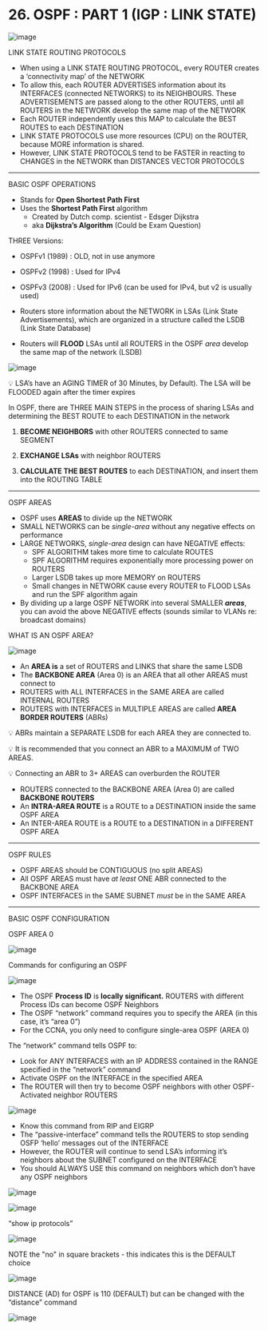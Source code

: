 # 26.  OSPF : PART 1 (IGP : LINK STATE)

![image](https://github.com/psaumur/CCNA/assets/106411237/f58477d1-f574-4195-8f6c-851823dedfbf)

LINK STATE ROUTING PROTOCOLS

- When using a LINK STATE ROUTING PROTOCOL, every ROUTER creates a ‘connectivity map’ of the NETWORK
- To allow this, each ROUTER ADVERTISES information about its INTERFACES (connected NETWORKS) to its NEIGHBOURS. These ADVERTISEMENTS are passed along to the other ROUTERS, until all ROUTERS in the NETWORK develop the same map of the NETWORK
- Each ROUTER independently uses this MAP to calculate the BEST ROUTES to each DESTINATION
- LINK STATE PROTOCOLS use more resources (CPU) on the ROUTER, because MORE information is shared.
- However, LINK STATE PROTOCOLS tend to be FASTER in reacting to CHANGES in the NETWORK than DISTANCES VECTOR PROTOCOLS

---

BASIC OSPF OPERATIONS

- Stands for **Open Shortest Path First**
- Uses the **Shortest Path First** algorithm
    - Created by Dutch comp. scientist - Edsger Dijkstra
    - aka **Dijkstra’s Algorithm** (Could be Exam Question)

THREE Versions:

- OSPFv1 (1989) : OLD, not in use anymore
- OSPFv2 (1998) : Used for IPv4
- OSPFv3 (2008) : Used for IPv6 (can be used for IPv4, but v2 is usually used)

- Routers store information about the NETWORK in LSAs (Link State Advertisements), which are organized in a structure called the LSDB (Link State Database)
- Routers will **FLOOD** LSAs until all ROUTERS in the OSPF *area* develop the same map of the network (LSDB)

![image](https://github.com/psaumur/CCNA/assets/106411237/2a6a126b-74f1-49e2-96be-fc411c8812fd)

💡 LSA’s have an AGING TIMER of 30 Minutes, by Default). The LSA will be FLOODED again after the timer expires

In OSPF, there are THREE MAIN STEPS in the process of sharing LSAs and determining the BEST ROUTE to each DESTINATION in the network

1) **BECOME NEIGHBORS** with other ROUTERS connected to same SEGMENT

2) **EXCHANGE LSAs** with neighbor ROUTERS

3) **CALCULATE THE BEST ROUTES** to each DESTINATION, and insert them into the ROUTING TABLE

---

OSPF AREAS

- OSPF uses **AREAS** to divide up the NETWORK
- SMALL NETWORKS can be *single-area* without any negative effects on performance
- LARGE NETWORKS, *single-area* design can have NEGATIVE effects:
    - SPF ALGORITHM takes more time to calculate ROUTES
    - SPF ALGORITHM requires exponentially more processing power on ROUTERS
    - Larger LSDB takes up more MEMORY on ROUTERS
    - Small changes in NETWORK cause every ROUTER to FLOOD LSAs and run the SPF algorithm again
- By dividing up a large OSPF NETWORK into several SMALLER ***areas***, you can avoid the above NEGATIVE effects (sounds similar to VLANs re: broadcast domains)

WHAT IS AN OSPF AREA?

![image](https://github.com/psaumur/CCNA/assets/106411237/0f5084fe-f7fb-4b33-a8d0-2ed0155d7502)

- An **AREA is** a set of ROUTERS and LINKS that share the same LSDB
- The **BACKBONE AREA** (Area 0) is an AREA that all other AREAS must connect to
- ROUTERS with ALL INTERFACES in the SAME AREA are called INTERNAL ROUTERS
- ROUTERS with INTERFACES in MULTIPLE AREAS are called **AREA BORDER ROUTERS** (ABRs)
    

💡 ABRs maintain a SEPARATE LSDB for each AREA they are connected to.

💡 It is recommended that you connect an ABR to a MAXIMUM of TWO AREAS.

💡 Connecting an ABR to 3+ AREAS can overburden the ROUTER

- ROUTERS connected to the BACKBONE AREA (Area 0) are called **BACKBONE ROUTERS**
- An **INTRA-AREA ROUTE** is a ROUTE to a DESTINATION inside the same OSPF AREA
- An INTER-AREA ROUTE is a ROUTE to a DESTINATION in a DIFFERENT OSPF AREA

--- 

OSPF RULES

- OSPF AREAS should be CONTIGUOUS (no split AREAS)
- All OSPF AREAS must have *at least* ONE ABR connected to the BACKBONE AREA
- OSPF INTERFACES in the SAME SUBNET *must* be in the SAME AREA

---
BASIC OSPF CONFIGURATION

OSPF AREA 0

![image](https://github.com/psaumur/CCNA/assets/106411237/ad9648f4-736a-43b5-96de-8a30f6f800c8)

Commands for configuring an OSPF 

![image](https://github.com/psaumur/CCNA/assets/106411237/38fcce32-8d15-4db0-9a0c-170d6083a534)

- The OSPF **Process ID** is **locally significant.** ROUTERS with different Process IDs can become OSPF Neighbors
- The OSPF “network” command requires you to specify the AREA (in this case, it’s “area 0”)
- For the CCNA, you only need to configure single-area OSPF (AREA 0)

The “network” command tells OSPF to:

- Look for ANY INTERFACES with an IP ADDRESS contained in the RANGE specified in the “network” command
- Activate OSPF on the INTERFACE in the specified AREA
- The ROUTER will then try to become OSPF neighbors with other OSPF-Activated neighbor ROUTERS

![image](https://github.com/psaumur/CCNA/assets/106411237/41da3fe8-f24a-468c-beeb-91cc12066c70)

- Know this command from RIP and EIGRP
- The “passive-interface” command tells the ROUTERS to stop sending OSFP ‘hello’ messages out of the INTERFACE
- However, the ROUTER will continue to send LSA’s informing it’s neighbors about the SUBNET configured on the INTERFACE
- You should ALWAYS USE this command on neighbors which don’t have any OSPF neighbors

![image](https://github.com/psaumur/CCNA/assets/106411237/a0422f88-dbd9-4965-8c73-16cfd438b05e)

![image](https://github.com/psaumur/CCNA/assets/106411237/aaa1daaa-8ab7-441a-bec2-9f0391a82ecc)

“show ip protocols”

![image](https://github.com/psaumur/CCNA/assets/106411237/f02c3838-c9ad-4836-8c89-ecad42e205b2)

NOTE the "no" in square brackets - this indicates this is the DEFAULT choice

![image](https://github.com/psaumur/CCNA/assets/106411237/c222d290-4d10-4e63-b7d5-8317ae5ccdfc)

DISTANCE (AD) for OSPF is 110 (DEFAULT) but can be changed with the “distance” command

![image](https://github.com/psaumur/CCNA/assets/106411237/849a7fd3-457e-4310-be08-b4c8b4c8a8a2)
